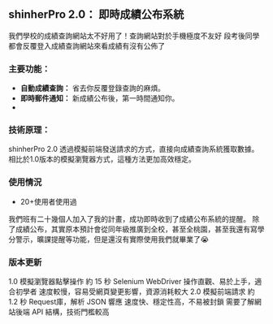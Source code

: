 ## shinherPro 2.0： 即時成績公布系統

我們學校的成績查詢網站太不好用了！查詢網站對於手機極度不友好
段考後同學都會反覆登入成績查詢網站來看成績有沒有公佈了

### 主要功能：
* **自動成績查詢：** 省去你反覆登錄查詢的麻煩。
* **即時郵件通知：** 新成績公布後，第一時間通知你。
* 
### 技術原理：
shinherPro 2.0 透過模擬前端發送請求的方式，直接向成績查詢系統獲取數據。相比於1.0版本的模擬瀏覽器方式，這種方法更加高效穩定。

### 使用情況
* 20+使用者使用過
  
我們班有二十幾個人加入了我的計畫，成功即時收到了成績公布系統的提醒。
除了成績公布，其實原本預計會從同年級推廣到全校，甚至全桃園，甚至我還有寫學分警示，曠課提醒等功能，但是還沒有實際使用我們就畢業了😭

### 版本更新
1.0	模擬瀏覽器點擊操作	約 15 秒	Selenium WebDriver 	操作直觀、易於上手，適合初學者	速度較慢，容易受網頁變更影響，資源消耗較大
2.0	模擬前端請求	約 1.2 秒	Request庫，解析 JSON 響應	速度快、穩定性高，不易被封鎖	需要了解網站後端 API 結構，技術門檻較高
